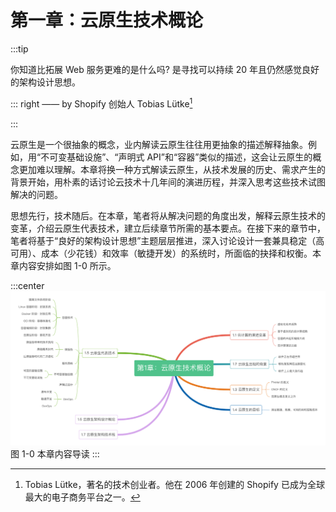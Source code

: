 # 第一章：云原生技术概论
:::tip <a/>

你知道比拓展 Web 服务更难的是什么吗? 是寻找可以持续 20 年且仍然感觉良好的架构设计思想。

::: right
—— by Shopify 创始人 Tobias Lütke[^1]

:::

云原生是一个很抽象的概念，业内解读云原生往往用更抽象的描述解释抽象。例如，用“不可变基础设施”、“声明式 API”和“容器”类似的描述，这会让云原生的概念更加难以理解。本章将换一种方式解读云原生，从技术发展的历史、需求产生的背景开始，用朴素的话讨论云技术十几年间的演进历程，并深入思考这些技术试图解决的问题。

思想先行，技术随后。在本章，笔者将从解决问题的角度出发，解释云原生技术的变革，介绍云原生代表技术，建立后续章节所需的基本要点。在接下来的章节中，笔者将基于“良好的架构设计思想”主题层层推进，深入讨论设计一套兼具稳定（高可用）、成本（少花钱）和效率（敏捷开发）的系统时，所面临的抉择和权衡。本章内容安排如图 1-0 所示。

:::center
  ![](../assets/cloud-summary.png)<br/>
  图 1-0 本章内容导读
:::

[^1]: Tobias Lütke，著名的技术创业者。他在 2006 年创建的 Shopify 已成为全球最大的电子商务平台之一。